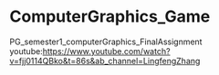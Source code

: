 # ComputerGraphics_Game
PG_semester1_computerGraphics_FinalAssignment
youtube:https://www.youtube.com/watch?v=fjj0114QBko&t=86s&ab_channel=LingfengZhang
